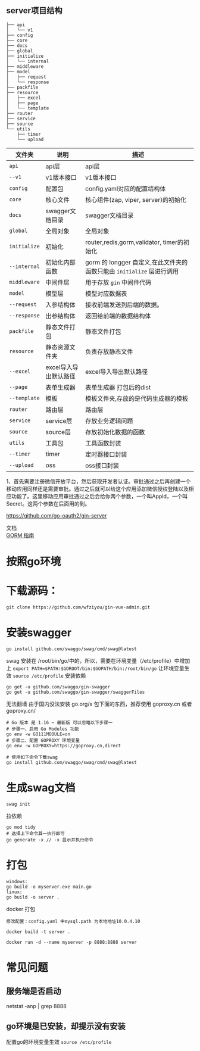 ## server项目结构

```shell
├── api
│   └── v1
├── config
├── core
├── docs
├── global
├── initialize
│   └── internal
├── middleware
├── model
│   ├── request
│   └── response
├── packfile
├── resource
│   ├── excel
│   ├── page
│   └── template
├── router
├── service
├── source
└── utils
    ├── timer
    └── upload
```

| 文件夹       | 说明                    | 描述                        |
| ------------ | ----------------------- | --------------------------- |
| `api`        | api层                   | api层 |
| `--v1`       | v1版本接口              | v1版本接口                  |
| `config`     | 配置包                  | config.yaml对应的配置结构体 |
| `core`       | 核心文件                | 核心组件(zap, viper, server)的初始化 |
| `docs`       | swagger文档目录         | swagger文档目录 |
| `global`     | 全局对象                | 全局对象 |
| `initialize` | 初始化 | router,redis,gorm,validator, timer的初始化 |
| `--internal` | 初始化内部函数 | gorm 的 longger 自定义,在此文件夹的函数只能由 `initialize` 层进行调用 |
| `middleware` | 中间件层 | 用于存放 `gin` 中间件代码 |
| `model`      | 模型层                  | 模型对应数据表              |
| `--request`  | 入参结构体              | 接收前端发送到后端的数据。  |
| `--response` | 出参结构体              | 返回给前端的数据结构体      |
| `packfile`   | 静态文件打包            | 静态文件打包 |
| `resource`   | 静态资源文件夹          | 负责存放静态文件                |
| `--excel` | excel导入导出默认路径 | excel导入导出默认路径 |
| `--page` | 表单生成器 | 表单生成器 打包后的dist |
| `--template` | 模板 | 模板文件夹,存放的是代码生成器的模板 |
| `router`     | 路由层                  | 路由层 |
| `service`    | service层               | 存放业务逻辑问题 |
| `source` | source层 | 存放初始化数据的函数 |
| `utils`      | 工具包                  | 工具函数封装            |
| `--timer` | timer | 定时器接口封装 |
| `--upload`      | oss                  | oss接口封装        |

1、首先需要注册微信开放平台，然后获取开发者认证。审批通过之后再创建一个移动应用同样还是需要审批。通过之后就可以给这个应用添加微信授权登陆以及相应功能了。这里移动应用审批通过之后会给你两个参数，一个叫AppId，一个叫Secret。这两个参数在后面用的到。


https://github.com/go-oauth2/gin-server

文档  
[GORM 指南](https://gorm.io/zh_CN/docs/)  
# 按照go环境

# 下载源码：
```
git clone https://github.com/wfziyou/gin-vue-admin.git
```

# 安装swagger
```
go install github.com/swaggo/swag/cmd/swag@latest
```
swag 安装在 /root/bin/go/中的，所以，需要在环境变量（/etc/profile）中增加上
`export PATH=$PATH:$GOROOT/bin:$GOPATH/bin:/root/bin/go`
让环境变量生效
`source /etc/profile`
安装依赖
```
go get -u github.com/swaggo/gin-swagger
go get -u github.com/swaggo/gin-swagger/swaggerFiles
```
无法翻墙 由于国内没法安装 go.org/x 包下面的东西，推荐使用 goproxy.cn 或者 goproxy.cn/
```
# Go 版本 是 1.16 ~ 最新版 可以忽略以下步骤一
# 步骤一、启用 Go Modules 功能
go env -w GO111MODULE=on 
# 步骤二、配置 GOPROXY 环境变量
go env -w GOPROXY=https://goproxy.cn,direct

# 使用如下命令下载swag
go install github.com/swaggo/swag/cmd/swag@latest
```
# 生成swag文档
```
swag init
```
拉依赖
```
go mod tidy
# 选择上下命令其一执行即可
go generate -x // -x 显示并执行命令
```

# 打包
```
windows:
go build -o myserver.exe main.go
linux:
go build -o server .
```
docker 打包
```
修改配置：config.yaml 中mysql.path 为本地地址10.0.4.10

docker build -t server .

docker run -d --name myserver -p 8888:8888 server
```
# 常见问题
## 服务端是否启动
netstat -anp | grep 8888
## go环境是已安装，却提示没有安装
配置go的环境变量生效 `source /etc/profile`
